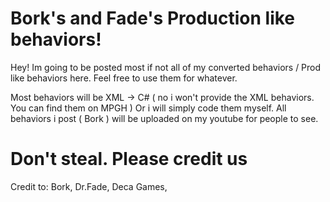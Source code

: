 

# Bork's and Fade's Production like behaviors!

Hey!
Im going to be posted most if not all of my converted behaviors / Prod like behaviors here. Feel free to use them for 
whatever. 

Most behaviors will be XML -> C# ( no i won't provide the XML behaviors. You can find them on MPGH )
Or i will simply code them myself. All behaviors i post ( Bork ) will be uploaded on my youtube for people to see.




# Don't steal. Please credit us

Credit to:
 Bork,
 Dr.Fade,
 Deca Games,
 
